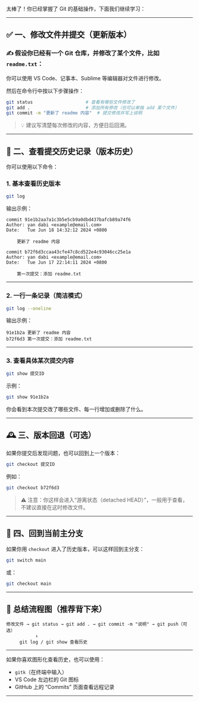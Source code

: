 太棒了！你已经掌握了 Git 的基础操作，下面我们继续学习：

------

## ✅ 一、修改文件并提交（更新版本）

### ✍️ 假设你已经有一个 Git 仓库，并修改了某个文件，比如 `readme.txt`：

你可以使用 VS Code、记事本、Sublime 等编辑器对文件进行修改。

然后在命令行中按以下步骤操作：

```bash
git status                    # 查看有哪些文件修改了
git add .                     # 添加所有修改（也可以单独 add 某个文件）
git commit -m "更新了 readme 内容"  # 提交修改并写上说明
```

> 💡 建议写清楚每次修改的内容，方便日后回溯。

------

## 🧾 二、查看提交历史记录（版本历史）

你可以使用以下命令：

### 1. **基本查看历史版本**

```bash
git log
```

输出示例：

```
commit 91e1b2aa7a1c3b5e5cb9a0dbd437bafcb89a74f6
Author: yan dabi <example@email.com>
Date:   Tue Jun 18 14:32:12 2024 +0800

    更新了 readme 内容

commit b72f6d3ccaa43cfe47c8cd522e4c93046cc25e1a
Author: yan dabi <example@email.com>
Date:   Tue Jun 17 22:14:11 2024 +0800

    第一次提交：添加 readme.txt
```

------

### 2. **一行一条记录（简洁模式）**

```bash
git log --oneline
```

输出示例：

```
91e1b2a 更新了 readme 内容
b72f6d3 第一次提交：添加 readme.txt
```

------

### 3. **查看具体某次提交内容**

```bash
git show 提交ID
```

示例：

```bash
git show 91e1b2a
```

你会看到本次提交改了哪些文件、每一行增加或删除了什么。

------

## 🕰️ 三、版本回退（可选）

如果你提交后发现问题，也可以回到上一个版本：

```bash
git checkout 提交ID
```

例如：

```bash
git checkout b72f6d3
```

> ⚠️ 注意：你这样会进入“游离状态（detached HEAD）”，一般用于查看，不建议直接在这时修改文件。

------

## 🛟 四、回到当前主分支

如果你用 `checkout` 进入了历史版本，可以这样回到主分支：

```bash
git switch main
```

或：

```bash
git checkout main
```

------

## 📌 总结流程图（推荐背下来）

```text
修改文件 → git status → git add . → git commit -m "说明" → git push（可选）
           ↓
     git log / git show 查看历史
```

------

如果你喜欢图形化查看历史，也可以使用：

- `gitk`（在终端中输入）
- VS Code 左边栏的 Git 图标
- GitHub 上的 “Commits” 页面查看远程记录

------


